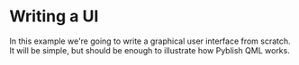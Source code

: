 # Writing a UI

In this example we're going to write a graphical user interface from scratch. It will be simple, but should be enough to illustrate how Pyblish QML works.

